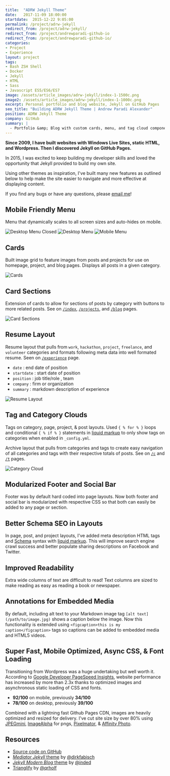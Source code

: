 ```yaml
---
title:  "ADRW Jekyll Theme"
date:   2017-11-09 18:00:00
startdate:  2015-12-22 9:05:00
permalink: /project/adrw-jekyll
redirect_from: /project/adrw-jekyll/
redirect_from: /project/andrewparadi-github-io
redirect_from: /project/andrewparadi-github-io/
categories:
- Project
- Experience
layout: project
tags:
- Bash ZSH Shell
- Docker
- Jekyll
- HTML
- Sass
- Javascript ES5/ES6/ES7
image: /assets/article_images/adrw-jekyll/index-1-1500c.png
image2: /assets/article_images/adrw-jekyll/index-1-1000c.png
excerpt: Personal portfolio and blog website, Jekyll on GitHub Pages
seo_title: "Building ADRW Jekyll Theme | Andrew Paradi Alexander"
position: ADRW Jekyll Theme
company: GitHub
summary: |
  - Portfolio &amp; Blog with custom cards, menu, and tag cloud components
---
```


**Since 2009, I have built websites with Windows Live Sites, static HTML, and Wordpress. Then I discovered Jekyll on GitHub Pages.**

In 2015, I was excited to keep building my developer skills and loved the opportunity that Jekyll provided to build my own site.

Using other themes as inspiration, I've built many new features as outlined below to help make the site easier to navigate and more effective at displaying content.

If you find any bugs or have any questions, please [email me](mailto:account+github@adrw.ch?subject=ADRW%20Jekyll%20Bug)!

Mobile Friendly Menu
---
Menu that dynamically scales to all screen sizes and auto-hides on mobile.

![Desktop Menu Closed](/assets/article_images/adrw-jekyll/menu-closed-1c.png)
![Desktop Menu](/assets/article_images/adrw-jekyll/desktop-menu-1c.png)
![Mobile Menu](/assets/article_images/adrw-jekyll/mobile-menu-1c.png)

Cards
---
Built image grid to feature images from posts and projects for use on homepage, project, and blog pages. Displays all posts in a given category.

![Cards](/assets/article_images/adrw-jekyll/cards-1c.png)

Card Sections
---
Extension of cards to allow for sections of posts by category with buttons to more related posts. See on [`/index`](http://www.classic.adrw.xyz), [`/projects`](http://www.classic.adrw.xyz/projects), and [`/blog`](http://www.classic.adrw.xyz/blog) pages.

![Card Sections](/assets/article_images/adrw-jekyll/card_sections-2-1500c.png)

Resume Layout
---
Resume layout that pulls from `work`, `hackathon`, `project`, `freelance`, and `volunteer` categories and formats following meta data into well formated resume. Seen on [`/experience`](http://www.classic.adrw.xyz/experience) page.
- `date` : end date of position
- `startdate` : start date of position
- `position` : job title/role , team
- `company` : firm or organization
- `summary` : markdown description of experience

![Resume Layout](/assets/article_images/adrw-jekyll/resume-1.png)

Tag and Category Clouds
---
Tags on category, page, project, &amp; post layouts. Used `{ % for % }` loops and conditional `{ % if % }` statements in [liquid markup](https://github.com/shopify/liquid/wiki/Liquid-for-Designers) to only show tags on categories when enabled in `_config.yml`.


Archive layout that pulls from categories and tags to create easy navigation of all categories and tags with their respective totals of posts. See on [`/c`](http://www.classic.adrw.xyz/c) and [`/t`](http://www.classic.adrw.xyz/t) pages.

![Category Cloud](/assets/article_images/adrw-jekyll/archive-cloud-1c.png)

Modularized Footer and Social Bar
---
Footer was by default hard coded into page layouts. Now both footer and social bar is modularized with respective CSS so that both can easily be added to any page or section.

Better Schema SEO in Layouts
---
In page, post, and project layouts, I've added meta description HTML tags and [Schema](http://schema.org/) syntax with [liquid markup](https://github.com/shopify/liquid/wiki/Liquid-for-Designers). This will improve search engine crawl success and better populate sharing descriptions on Facebook and Twitter.

Improved Readability
---
Extra wide columns of text are difficult to read! Text columns are sized to make reading as easy as reading a book or newspaper.

Annotations for Embedded Media
---
By default, including alt text to your Markdown image tag `[alt text](/path/to/image.jpg)` shows a caption below the image. Now this functionality is extended using `<figcaption>this is my caption</figcaption>` tags so captions can be added to embedded media and HTML5 videos.

Super Fast, Mobile Optimized, Async CSS, &amp; Font Loading
---
Transitioning from Wordpress was a huge undertaking but well worth it. According to [Google Developer PageSpeed Insights](https://developers.google.com/speed/pagespeed/insights/), website performance has increased by more than 2.3x thanks to optimized images and asynchronous static loading of CSS and fonts.

- **92/100** on mobile, previously **34/100**
- **78/100** on desktop, previously **39/100**

Combined with a lightning fast Github Pages CDN, images are heavily optimized and resized for delivery. I've cut site size by over 80% using [JPEGmini](http://www.jpegmini.com/), [ImageAlpha](https://pngmini.com/) for pngs, [Pixelmator](http://www.pixelmator.com/mac/), &amp; [Affinity Photo](https://affinity.serif.com/en-gb/photo/).

Resources
---
- [Source code on GitHub](https://github.com/adrw/adrw.github.io)
- [*Mediator Jekyll* theme](https://github.com/dirkfabisch/mediator) by [@dirkfabisch](https://twitter.com/dirkfabisch)
- [*Jekyll Modern Blog* theme](https://github.com/inded/Jekyll_modern-blog) by [@inded](https://github.com/inded)
- [Trianglify](https://github.com/qrohlf/trianglify) by [@qrholf](http://qrohlf.com/)
